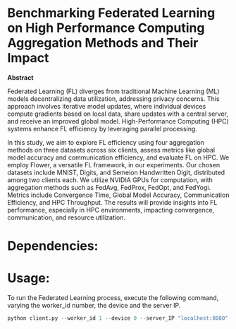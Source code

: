 # Benchmarking Federated Learning on High Performance Computing Aggregation Methods and Their Impact

**Abstract**

Federated Learning (FL) diverges from traditional Machine Learning (ML) models decentralizing data utilization, addressing privacy concerns. 
This approach involves iterative model updates, where individual devices compute gradients based on local data, share updates with a central server, and receive an improved global model. High-Performance Computing (HPC) systems enhance FL efficiency by leveraging parallel processing.

In this study, we aim to explore FL efficiency using four aggregation methods on three datasets across six clients, assess metrics like global model accuracy and communication efficiency, and evaluate FL on HPC. We employ Flower, a versatile FL framework, in our experiments.
Our chosen datasets include MNIST, Digits, and Semeion Handwritten Digit, distributed among two clients each. We utilize NVIDIA GPUs for computation, with aggregation methods such as FedAvg, FedProx, FedOpt, and FedYogi. Metrics include Convergence Time, Global Model Accuracy, Communication Efficiency, and HPC Throughput. The results will provide insights into FL performance, especially in HPC environments, impacting convergence, communication, and resource utilization.

# Dependencies:

# Usage: 
To run the Federated Learning process, execute the following command, varying the worker_id number, the device and the server IP.
```python
python client.py --worker_id 1 --device 0 --server_IP "localhost:8080"
```
